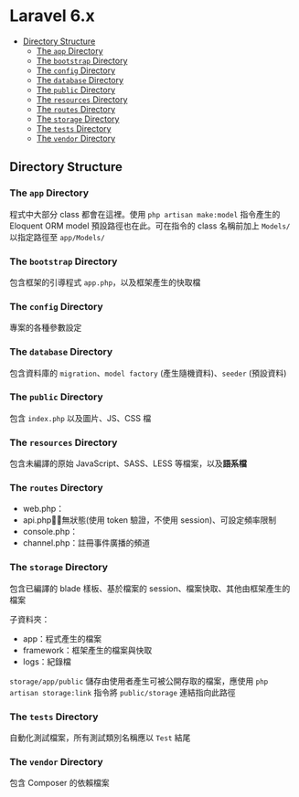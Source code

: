 # Laravel 6.x

- [Directory Structure](#directory-structure)
  - [The `app` Directory](#the-app-directory)
  - [The `bootstrap` Directory](#the-bootstrap-directory)
  - [The `config` Directory](#the-config-directory)
  - [The `database` Directory](#the-database-directory)
  - [The `public` Directory](#the-public-directory)
  - [The `resources` Directory](#the-resources-directory)
  - [The `routes` Directory](#the-routes-directory)
  - [The `storage` Directory](#the-storage-directory)
  - [The `tests` Directory](#the-tests-directory)
  - [The `vendor` Directory](#the-vendor-directory)

## Directory Structure

### The `app` Directory

程式中大部分 class 都會在這裡。使用 `php artisan make:model` 指令產生的 Eloquent ORM model 預設路徑也在此。可在指令的 class 名稱前加上 `Models/` 以指定路徑至 `app/Models/`

### The `bootstrap` Directory

包含框架的引導程式 `app.php`，以及框架產生的快取檔

### The `config` Directory

專案的各種參數設定

### The `database` Directory

包含資料庫的 `migration`、`model factory` (產生隨機資料)、`seeder` (預設資料)

### The `public` Directory

包含 `index.php` 以及圖片、JS、CSS 檔

### The `resources` Directory

包含未編譯的原始 JavaScript、SASS、LESS 等檔案，以及**語系檔**

### The `routes` Directory

* web.php：
* api.php：無狀態(使用 token 驗證，不使用 session)、可設定頻率限制
* console.php：
* channel.php：註冊事件廣播的頻道

### The `storage` Directory

包含已編譯的 blade 樣板、基於檔案的 session、檔案快取、其他由框架產生的檔案

子資料夾：
* app：程式產生的檔案
* framework：框架產生的檔案與快取
* logs：紀錄檔

`storage/app/public` 儲存由使用者產生可被公開存取的檔案，應使用 `php artisan storage:link` 指令將 `public/storage` 連結指向此路徑

### The `tests` Directory

自動化測試檔案，所有測試類別名稱應以 `Test` 結尾

### The `vendor` Directory

包含 Composer 的依賴檔案
